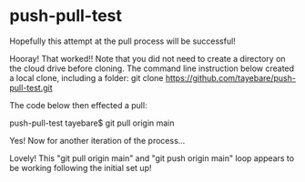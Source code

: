 # push-pull-test
Hopefully this attempt at the pull process will be successful!

Hooray! That worked!! Note that you did not need to create a directory on the cloud drive before cloning. The command line instruction below created a local clone, including a folder:
git clone https://github.com/tayebare/push-pull-test.git

The code below then effected a pull:

push-pull-test tayebare$ git pull origin main

Yes! Now for another iteration of the process...

Lovely! This "git pull origin main" and "git push origin main" loop appears to be working following the initial set up!
